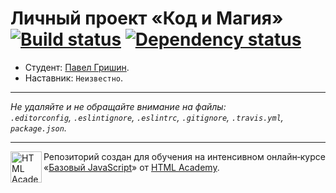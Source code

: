 # Личный проект «Код и Магия» [![Build status][travis-image]][travis-url] [![Dependency status][dependency-image]][dependency-url]

* Студент: [Павел Гришин](https://up.htmlacademy.ru/javascript/4/user/77437).
* Наставник: `Неизвестно`.

---

_Не удаляйте и не обращайте внимание на файлы:_<br>
_`.editorconfig`, `.eslintignore`, `.eslintrc`, `.gitignore`, `.travis.yml`, `package.json`._

---

<a href="https://htmlacademy.ru/intensive/javascript"><img align="left" width="50" height="50" title="HTML Academy" src="https://up.htmlacademy.ru/static/img/intensive/javascript/logo-for-github.svg"></a>

Репозиторий создан для обучения на интенсивном онлайн‑курсе «[Базовый JavaScript](https://htmlacademy.ru/intensive/javascript)» от [HTML Academy](https://htmlacademy.ru).

[travis-image]: https://travis-ci.org/htmlacademy-javascript/77437-code-and-magick.svg?branch=master
[travis-url]: https://travis-ci.org/htmlacademy-javascript/77437-code-and-magick
[dependency-image]: https://david-dm.org/htmlacademy-javascript/77437-code-and-magick.svg?style=flat-square
[dependency-url]: https://david-dm.org/htmlacademy-javascript/77437-code-and-magick
